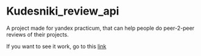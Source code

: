 # Kudesniki_review_api
A project made for yandex practicum, that can help people do peer-2-peer reviews of their projects.

If you want to see it work, go to this [link](http://158.160.138.75/docs)
